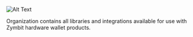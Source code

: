 ![Alt Text](https://www.zymbit.com/wp-content/uploads/2021/08/zymbit-logo-black.gif)

Organization contains all libraries and integrations available for use with Zymbit hardware wallet products.
